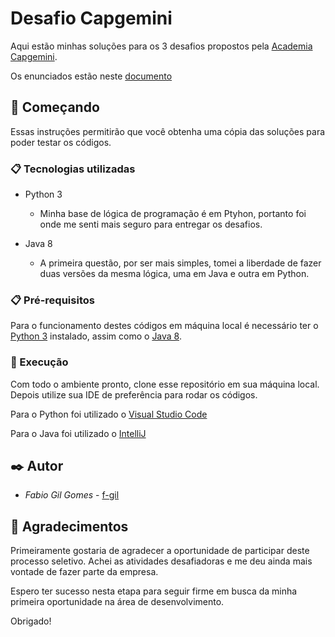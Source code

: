 # Desafio Capgemini

Aqui estão minhas soluções para os 3 desafios propostos pela [Academia Capgemini](https://capgemini.proway.com.br).

Os enunciados estão neste [documento](https://docs.google.com/document/d/1fAzE01t6hEyg8JrbRo7vOA3K2W-NYisF/preview?pru=AAABfyi6JMQ*rjlGHuDSt9us910YPxCYGg)

## 🚀 Começando

Essas instruções permitirão que você obtenha uma cópia das soluções para poder testar os códigos.

### 📋 Tecnologias utilizadas
* Python 3
  * Minha base de lógica de programação é em Ptyhon, portanto foi onde me senti mais seguro para entregar os desafios.
  
* Java 8
  * A primeira questão, por ser mais simples, tomei a liberdade de fazer duas versões da mesma lógica, uma em Java e outra em Python.


### 📋 Pré-requisitos

Para o funcionamento destes códigos em máquina local é necessário ter o [Python 3](https://www.python.org/downloads/) instalado, assim como o [Java 8](https://www.java.com/pt-BR/download/ie_manual.jsp?locale=pt_BR).


### 🔧 Execução

Com todo o ambiente pronto, clone esse repositório em sua máquina local. Depois utilize sua IDE de preferência para rodar os códigos. 

Para o Python foi utilizado o [Visual Studio Code](https://code.visualstudio.com/download)

Para o Java foi utilizado o [IntelliJ](https://www.jetbrains.com/pt-br/idea/download/)


## ✒️ Autor

* *Fabio Gil Gomes* - [f-gil](https://github.com/f-gil)


## 🎁 Agradecimentos

Primeiramente gostaria de agradecer a oportunidade de participar deste processo seletivo. Achei as atividades desafiadoras e me deu ainda mais vontade de fazer parte da empresa.

Espero ter sucesso nesta etapa para seguir firme em busca da minha primeira oportunidade na área de desenvolvimento.

Obrigado!
